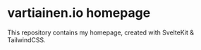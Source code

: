 # vartiainen.io homepage

This repository contains my homepage, created with SvelteKit & TailwindCSS.
